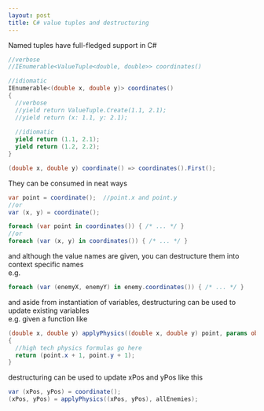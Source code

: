 ```yaml
---
layout: post
title: C# value tuples and destructuring
---
```


Named tuples have full-fledged support in C#

```c#
//verbose
//IEnumerable<ValueTuple<double, double>> coordinates()

//idiomatic
IEnumerable<(double x, double y)> coordinates()
{
  //verbose
  //yield return ValueTuple.Create(1.1, 2.1);
  //yield return (x: 1.1, y: 2.1);
  
  //idiomatic
  yield return (1.1, 2.1);
  yield return (1.2, 2.2);
}

(double x, double y) coordinate() => coordinates().First();
```
They can be consumed in neat ways
```c#
var point = coordinate();  //point.x and point.y
//or
var (x, y) = coordinate();

foreach (var point in coordinates()) { /* ... */ }
//or
foreach (var (x, y) in coordinates()) { /* ... */ }
```
and although the value names are given, you can destructure them into context specific names  
e.g.
```c#
foreach (var (enemyX, enemyY) in enemy.coordinates()) { /* ... */ }
```

and aside from instantiation of variables, destructuring can be used to update existing variables  
e.g.
given a function like
```c#
(double x, double y) applyPhysics((double x, double y) point, params object[] otherObjects)
{
  //high tech physics formulas go here
  return (point.x + 1, point.y + 1);
}
```
destructuring can be used to update xPos and yPos like this
```c#
var (xPos, yPos) = coordinate();
(xPos, yPos) = applyPhysics((xPos, yPos), allEnemies);
```
